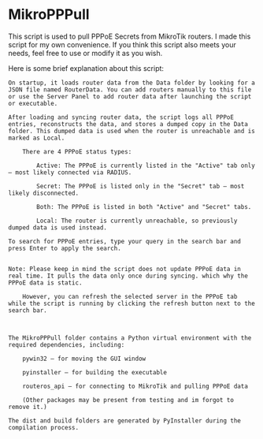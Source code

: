 # MikroPPPull
This script is used to pull PPPoE Secrets from MikroTik routers. 
I made this script for my own convenience. If you think this script also meets your needs, feel free to use or modify it as you wish.

Here is some brief explanation about this script: 

    On startup, it loads router data from the Data folder by looking for a JSON file named RouterData. You can add routers manually to this file or use the Server Panel to add router data after launching the script or executable.

    After loading and syncing router data, the script logs all PPPoE entries, reconstructs the data, and stores a dumped copy in the Data folder. This dumped data is used when the router is unreachable and is marked as Local.

        There are 4 PPPoE status types:

            Active: The PPPoE is currently listed in the "Active" tab only — most likely connected via RADIUS.

            Secret: The PPPoE is listed only in the "Secret" tab — most likely disconnected.

            Both: The PPPoE is listed in both "Active" and "Secret" tabs.

            Local: The router is currently unreachable, so previously dumped data is used instead.

    To search for PPPoE entries, type your query in the search bar and press Enter to apply the search.


    Note: Please keep in mind the script does not update PPPoE data in real time. It pulls the data only once during syncing. which why the PPPoE data is static.

        However, you can refresh the selected server in the PPPoE tab while the script is running by clicking the refresh button next to the search bar.
    


    The MikroPPPull folder contains a Python virtual environment with the required dependencies, including:

        pywin32 – for moving the GUI window

        pyinstaller – for building the executable

        routeros_api – for connecting to MikroTik and pulling PPPoE data

        (Other packages may be present from testing and im forgot to remove it.)

    The dist and build folders are generated by PyInstaller during the compilation process.